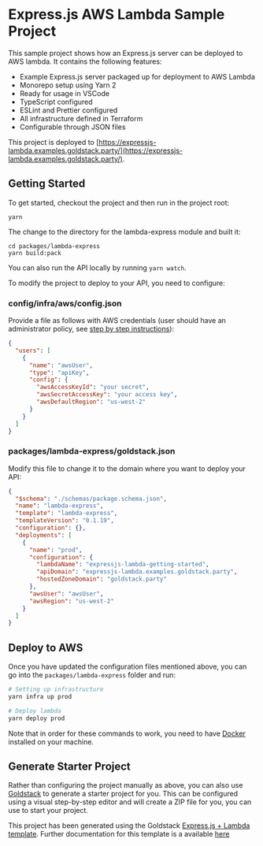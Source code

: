 # Express.js AWS Lambda Sample Project

This sample project shows how an Express.js server can be deployed to AWS lambda. It contains the following features:

- Example Express.js server packaged up for deployment to AWS Lambda
- Monorepo setup using Yarn 2
- Ready for usage in VSCode
- TypeScript configured
- ESLint and Prettier configured
- All infrastructure defined in Terraform
- Configurable through JSON files

This project is deployed to [https://expressjs-lambda.examples.goldstack.party/](https://expressjs-lambda.examples.goldstack.party/).

## Getting Started

To get started, checkout the project and then run in the project root:

```
yarn
```

The change to the directory for the lambda-express module and built it:

```
cd packages/lambda-express
yarn build:pack 
```

You can also run the API locally by running `yarn watch`.

To modify the project to deploy to your API, you need to configure:

### config/infra/aws/config.json

Provide a file as follows with AWS credentials (user should have an administrator policy, see [step by step instructions](https://docs.goldstack.party/docs/goldstack/configuration#how-to-get-aws-credentials-1)):

```json
{
  "users": [
    {
      "name": "awsUser",
      "type": "apiKey",
      "config": {
        "awsAccessKeyId": "your secret",
        "awsSecretAccessKey": "your access key",
        "awsDefaultRegion": "us-west-2"
      }
    }
  ]
}
```

### packages/lambda-express/goldstack.json

Modify this file to change it to the domain where you want to deploy your API:

```json
{
  "$schema": "./schemas/package.schema.json",
  "name": "lambda-express",
  "template": "lambda-express",
  "templateVersion": "0.1.19",
  "configuration": {},
  "deployments": [
    {
      "name": "prod",
      "configuration": {
        "lambdaName": "expressjs-lambda-getting-started",
        "apiDomain": "expressjs-lambda.examples.goldstack.party",
        "hostedZoneDomain": "goldstack.party"
      },
      "awsUser": "awsUser",
      "awsRegion": "us-west-2"
    }
  ]
}
```

## Deploy to AWS

Once you have updated the configuration files mentioned above, you can go into the `packages/lambda-express` folder and run:

```bash
# Setting up infrastructure
yarn infra up prod

# Deploy lambda
yarn deploy prod
```

Note that in order for these commands to work, you need to have [Docker](https://www.docker.com/) installed on your machine.

## Generate Starter Project

Rather than configuring the project manually as above, you can also use [Goldstack](https://goldstack.party) to generate a starter project for you. This can be configured using a visual step-by-step editor and will create a ZIP file for you, you can use to start your project.

This project has been generated using the Goldstack [Express.js + Lambda template](https://goldstack.party/templates/express-lambda). Further documentation for this template is a available [here]()